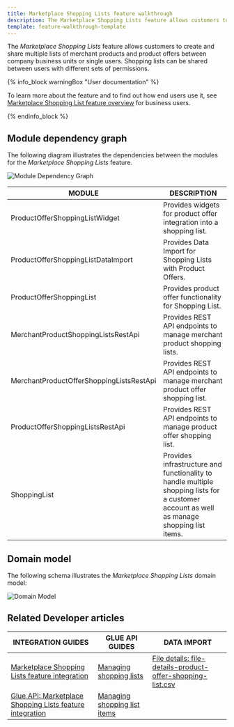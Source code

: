 ```yaml
---
title: Marketplace Shopping Lists feature walkthrough
description: The Marketplace Shopping Lists feature allows customers to create and share multiple lists of merchant products and product offers between company business units or single users.
template: feature-walkthrough-template
---
```


The *Marketplace Shopping Lists* feature allows customers to create and share multiple lists of merchant products and product offers between company business units or single users. Shopping lists can be shared between users with different sets of permissions.

{% info_block warningBox "User documentation" %}

To learn more about the feature and to find out how end users use it, see [Marketplace Shopping List feature overview](/docs/marketplace/user/features/{{page.version}}/marketplace-shopping-list-feature-overview.html) for business users.

{% endinfo_block %}

## Module dependency graph

The following diagram illustrates the dependencies between the modules for the *Marketplace Shopping Lists* feature.

![Module Dependency Graph](https://confluence-connect.gliffy.net/embed/image/b9b242da-b56f-452d-b44f-7eb740adf1da.png?utm_medium=live&utm_source=custom)

| MODULE                                   | DESCRIPTION                                                                                                                               |
|------------------------------------------|-------------------------------------------------------------------------------------------------------------------------------------------|
| ProductOfferShoppingListWidget           | Provides widgets for product offer integration into a shopping list.                                                                      |
| ProductOfferShoppingListDataImport       | Provides Data Import for Shopping Lists with Product Offers.                                                                              |
| ProductOfferShoppingList                 | Provides product offer functionality for Shopping List.                                                                                   |
| MerchantProductShoppingListsRestApi      | Provides REST API endpoints to manage merchant product shopping lists.                                                                    |
| MerchantProductOfferShoppingListsRestApi | Provides REST API endpoints to manage merchant product offer shopping list.                                                               |
| ProductOfferShoppingListsRestApi         | Provides REST API endpoints to manage product offer shopping list.                                                                        |
| ShoppingList                             | Provides infrastructure and functionality to handle multiple shopping lists for a customer account as well as manage shopping list items. |

## Domain model

The following schema illustrates the *Marketplace Shopping Lists* domain model:

![Domain Model](https://confluence-connect.gliffy.net/embed/image/40d25819-b12d-45ac-938d-c1ee0b68ac44.png?utm_medium=live&utm_source=custom)

## Related Developer articles

| INTEGRATION GUIDES                                                                                                                                                      | GLUE API GUIDES                                                                                                                                                       | DATA IMPORT                                                                                                                                                        |
|-------------------------------------------------------------------------------------------------------------------------------------------------------------------------|-----------------------------------------------------------------------------------------------------------------------------------------------------------------------|--------------------------------------------------------------------------------------------------------------------------------------------------------------------|
| [Marketplace Shopping Lists feature integration](/docs/marketplace/dev/feature-integration-guides/{{page.version}}/marketplace-shopping-lists-feature-integration.html) | [Managing shopping lists](/docs/marketplace/dev/glue-api-guides/{{page.version}}/marketplace-shopping-lists/managing-marketplace-shopping-lists.html) | [File details: file-details-product-offer-shopping-list.csv](/docs/marketplace/dev/data-import/{{page.version}}/file-details-product-offer-shopping-list.csv.html) |
| [Glue API: Marketplace Shopping Lists feature integration](/docs/marketplace/dev/feature-integration-guides/glue/marketplace-shopping-lists-feature-integration.html)   | [Managing shopping list items](/docs/marketplace/dev/glue-api-guides/{{page.version}}/marketplace-shopping-lists/managing-marketplace-shopping-list-items.html) | | | |
